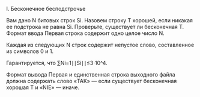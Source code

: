 I. Бесконечное бесподстрочье 

Вам дано N битовых строк Si. Назовем строку T хорошей, если никакая ее подстрока не равна Si. Проверьте, существует ли бесконечная T.
Формат ввода
Первая строка содержит одно целое число N.

Каждая из следующих N строк содержит непустое слово, составленное из символов 0 и 1.

Гарантируется, что ∑Ni=1∣∣Si∣∣≤3⋅10^4.

Формат вывода
Первая и единственная строка выходного файла должна содержать слово «TAK» — если существует бесконечная хорошая T и «NIE» — иначе. 